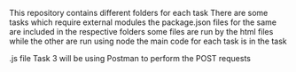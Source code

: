 This repository contains different folders for each task
There are some tasks which require external modules
the package.json files for the same are included in the respective folders
some files are run by the html files while the other are run using node
the main code for each task is in the task<main task>.js file 
Task 3 will be using Postman to perform the POST requests

